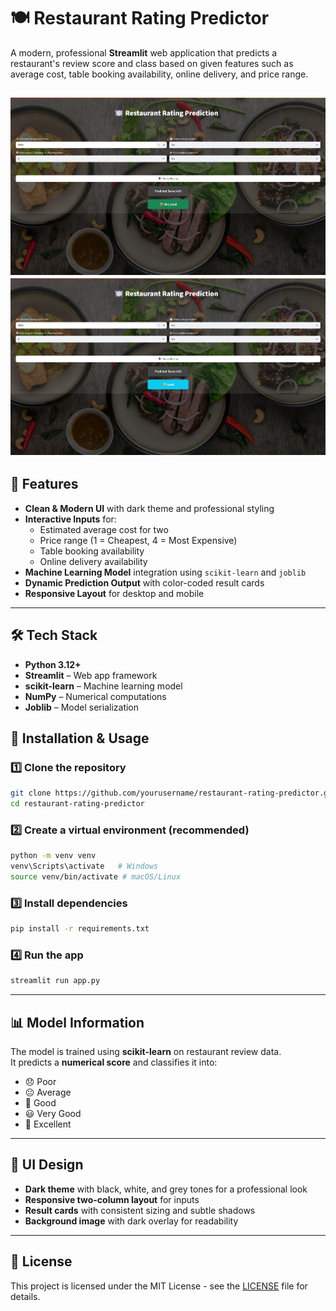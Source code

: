 # 🍽️ Restaurant Rating Predictor

A modern, professional **Streamlit** web application that predicts a restaurant's review score and class based on given features such as average cost, table booking availability, online delivery, and price range.

![App Screenshot](screenshots/1.png)
![App Screenshot](screenshots/2.png)
---

## 📌 Features
- **Clean & Modern UI** with dark theme and professional styling
- **Interactive Inputs** for:
  - Estimated average cost for two
  - Price range (1 = Cheapest, 4 = Most Expensive)
  - Table booking availability
  - Online delivery availability
- **Machine Learning Model** integration using `scikit-learn` and `joblib`
- **Dynamic Prediction Output** with color-coded result cards
- **Responsive Layout** for desktop and mobile

---

## 🛠️ Tech Stack
- **Python 3.12+**
- **Streamlit** – Web app framework
- **scikit-learn** – Machine learning model
- **NumPy** – Numerical computations
- **Joblib** – Model serialization
  

## 🚀 Installation & Usage

### 1️⃣ Clone the repository
```bash
git clone https://github.com/yourusername/restaurant-rating-predictor.git
cd restaurant-rating-predictor
```

### 2️⃣ Create a virtual environment (recommended)
```bash
python -m venv venv
venv\Scripts\activate   # Windows
source venv/bin/activate # macOS/Linux
```

### 3️⃣ Install dependencies
```bash
pip install -r requirements.txt
```

### 4️⃣ Run the app
```bash
streamlit run app.py
```

---

## 📊 Model Information
The model is trained using **scikit-learn** on restaurant review data.  
It predicts a **numerical score** and classifies it into:
- 😞 Poor
- 😐 Average
- 🙂 Good
- 😃 Very Good
- 🤩 Excellent

---

## 🎨 UI Design
- **Dark theme** with black, white, and grey tones for a professional look
- **Responsive two-column layout** for inputs
- **Result cards** with consistent sizing and subtle shadows
- **Background image** with dark overlay for readability

---

## 📜 License
This project is licensed under the MIT License - see the [LICENSE](LICENSE) file for details.
